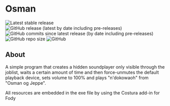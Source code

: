 # Osman
![Latest stable release](https://img.shields.io/github/v/release/sabotack/osman?color=brightgreen&label=latest%20stable%20version)
![GitHub release (latest by date including pre-releases)](https://img.shields.io/github/v/release/sabotack/osman?include_prereleases&label=current%20version)
![GitHub commits since latest release (by date including pre-releases)](https://img.shields.io/github/commits-since/sabotack/osman/latest?include_prereleases)
![GitHub repo size](https://img.shields.io/github/repo-size/sabotack/osman)
![GitHub](https://img.shields.io/github/license/sabotack/osman)

## About

A simple program that creates a hidden soundplayer only visible through the joblist, waits a certain amount of time and then force-unmutes the default playback device, sets volume to 100% and plays "n'dokowaoh" from "Osman og Jeppe".

All resources are embedded in the exe file by using the Costura add-in for Fody
